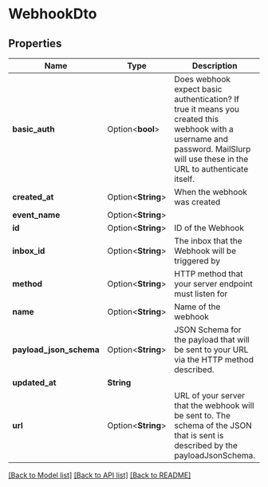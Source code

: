 # WebhookDto

## Properties

Name | Type | Description | Notes
------------ | ------------- | ------------- | -------------
**basic_auth** | Option<**bool**> | Does webhook expect basic authentication? If true it means you created this webhook with a username and password. MailSlurp will use these in the URL to authenticate itself. | [optional]
**created_at** | Option<**String**> | When the webhook was created | [optional]
**event_name** | Option<**String**> |  | [optional]
**id** | Option<**String**> | ID of the Webhook | [optional]
**inbox_id** | Option<**String**> | The inbox that the Webhook will be triggered by | [optional]
**method** | Option<**String**> | HTTP method that your server endpoint must listen for | [optional]
**name** | Option<**String**> | Name of the webhook | [optional]
**payload_json_schema** | Option<**String**> | JSON Schema for the payload that will be sent to your URL via the HTTP method described. | [optional]
**updated_at** | **String** |  | 
**url** | Option<**String**> | URL of your server that the webhook will be sent to. The schema of the JSON that is sent is described by the payloadJsonSchema. | [optional]

[[Back to Model list]](../README#documentation-for-models) [[Back to API list]](../README#documentation-for-api-endpoints) [[Back to README]](../README)


